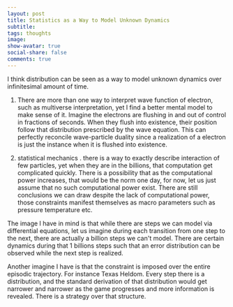```yaml
---
layout: post
title: Statistics as a Way to Model Unknown Dynamics
subtitle:
tags: thoughts
image:
show-avatar: true
social-share: false
comments: true
---
```

I think distribution can be seen as a way to model unknown dynamics over infinitesimal amount of time.

1. There are more than one way to interpret wave function of electron, such as multiverse interpretation, yet I find a better mental model to make sense of it. Imagine the electrons are flushing in and out of control in fractions of seconds. When they flush into existence, their position follow that distribution prescribed by the wave equation. This can perfectly reconcile wave-particle duality since a realization of a electron is just the instance when it is flushed into existence.

2. statistical mechanics . there is a way to exactly describe interaction of few particles, yet when they are in the billions, that computation get complicated quickly. There is a possibility that as the computational power increases, that would be the norm one day, for now, let us just assume that no such computational power exist. There are still conclusions we can draw despite the lack of computational power, those constraints manifest themselves as macro parameters such as pressure temperature etc.

The image I have in mind is that while there are steps we can model via differential equations, let us imagine during each transition from one step to the next, there are actually a billion steps we can't model. There are certain dynamics during that 1 billions steps such that an error distribution can be observed while the next step is realized.

Another imagine I have is that the constraint is imposed over the entire episodic trajectory. For instance Texas Heldom. Every step there is a distribution, and the standard derivation of that distribution would get narrower and narrower as the game progresses and more information is revealed. There is a strategy over that structure.  
